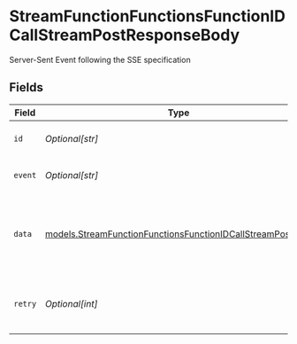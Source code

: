 # StreamFunctionFunctionsFunctionIDCallStreamPostResponseBody

Server-Sent Event following the SSE specification


## Fields

| Field                                                                                                                          | Type                                                                                                                           | Required                                                                                                                       | Description                                                                                                                    | Example                                                                                                                        |
| ------------------------------------------------------------------------------------------------------------------------------ | ------------------------------------------------------------------------------------------------------------------------------ | ------------------------------------------------------------------------------------------------------------------------------ | ------------------------------------------------------------------------------------------------------------------------------ | ------------------------------------------------------------------------------------------------------------------------------ |
| `id`                                                                                                                           | *Optional[str]*                                                                                                                | :heavy_minus_sign:                                                                                                             | Event ID for the SSE event                                                                                                     | 123                                                                                                                            |
| `event`                                                                                                                        | *Optional[str]*                                                                                                                | :heavy_minus_sign:                                                                                                             | Event type for the SSE event                                                                                                   | message                                                                                                                        |
| `data`                                                                                                                         | [models.StreamFunctionFunctionsFunctionIDCallStreamPostData](../models/streamfunctionfunctionsfunctionidcallstreampostdata.md) | :heavy_check_mark:                                                                                                             | The actual data payload containing streaming chunk information                                                                 |                                                                                                                                |
| `retry`                                                                                                                        | *Optional[int]*                                                                                                                | :heavy_minus_sign:                                                                                                             | Retry interval in milliseconds for the SSE connection                                                                          | 1000                                                                                                                           |